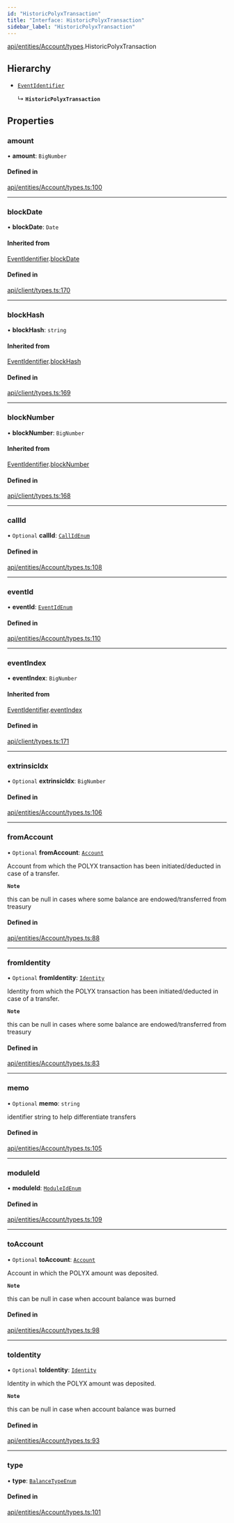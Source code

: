```yaml
---
id: "HistoricPolyxTransaction"
title: "Interface: HistoricPolyxTransaction"
sidebar_label: "HistoricPolyxTransaction"
---
```


[api/entities/Account/types](../../../../../../modules/API/Entities/Account/Types/Types.md).HistoricPolyxTransaction

## Hierarchy

- [`EventIdentifier`](../../../../Client/Types/EventIdentifier/EventIdentifier.md)

  ↳ **`HistoricPolyxTransaction`**

## Properties

### amount

• **amount**: `BigNumber`

#### Defined in

[api/entities/Account/types.ts:100](https://github.com/PolymeshAssociation/polymesh-sdk/blob/fedc4714f/src/api/entities/Account/types.ts#L100)

___

### blockDate

• **blockDate**: `Date`

#### Inherited from

[EventIdentifier](../../../../Client/Types/EventIdentifier/EventIdentifier.md).[blockDate](../../../../Client/Types/EventIdentifier/EventIdentifier.md#blockdate)

#### Defined in

[api/client/types.ts:170](https://github.com/PolymeshAssociation/polymesh-sdk/blob/fedc4714f/src/api/client/types.ts#L170)

___

### blockHash

• **blockHash**: `string`

#### Inherited from

[EventIdentifier](../../../../Client/Types/EventIdentifier/EventIdentifier.md).[blockHash](../../../../Client/Types/EventIdentifier/EventIdentifier.md#blockhash)

#### Defined in

[api/client/types.ts:169](https://github.com/PolymeshAssociation/polymesh-sdk/blob/fedc4714f/src/api/client/types.ts#L169)

___

### blockNumber

• **blockNumber**: `BigNumber`

#### Inherited from

[EventIdentifier](../../../../Client/Types/EventIdentifier/EventIdentifier.md).[blockNumber](../../../../Client/Types/EventIdentifier/EventIdentifier.md#blocknumber)

#### Defined in

[api/client/types.ts:168](https://github.com/PolymeshAssociation/polymesh-sdk/blob/fedc4714f/src/api/client/types.ts#L168)

___

### callId

• `Optional` **callId**: [`CallIdEnum`](../../../../../../enums/Types/CallIdEnum/CallIdEnum.md)

#### Defined in

[api/entities/Account/types.ts:108](https://github.com/PolymeshAssociation/polymesh-sdk/blob/fedc4714f/src/api/entities/Account/types.ts#L108)

___

### eventId

• **eventId**: [`EventIdEnum`](../../../../../../enums/Types/EventIdEnum/EventIdEnum.md)

#### Defined in

[api/entities/Account/types.ts:110](https://github.com/PolymeshAssociation/polymesh-sdk/blob/fedc4714f/src/api/entities/Account/types.ts#L110)

___

### eventIndex

• **eventIndex**: `BigNumber`

#### Inherited from

[EventIdentifier](../../../../Client/Types/EventIdentifier/EventIdentifier.md).[eventIndex](../../../../Client/Types/EventIdentifier/EventIdentifier.md#eventindex)

#### Defined in

[api/client/types.ts:171](https://github.com/PolymeshAssociation/polymesh-sdk/blob/fedc4714f/src/api/client/types.ts#L171)

___

### extrinsicIdx

• `Optional` **extrinsicIdx**: `BigNumber`

#### Defined in

[api/entities/Account/types.ts:106](https://github.com/PolymeshAssociation/polymesh-sdk/blob/fedc4714f/src/api/entities/Account/types.ts#L106)

___

### fromAccount

• `Optional` **fromAccount**: [`Account`](../../../../../../classes/API/Entities/Account/Account.md)

Account from which the POLYX transaction has been initiated/deducted in case of a transfer.

**`Note`**

this can be null in cases where some balance are endowed/transferred from treasury

#### Defined in

[api/entities/Account/types.ts:88](https://github.com/PolymeshAssociation/polymesh-sdk/blob/fedc4714f/src/api/entities/Account/types.ts#L88)

___

### fromIdentity

• `Optional` **fromIdentity**: [`Identity`](../../../../../../classes/API/Entities/Identity/Identity.md)

Identity from which the POLYX transaction has been initiated/deducted in case of a transfer.

**`Note`**

this can be null in cases where some balance are endowed/transferred from treasury

#### Defined in

[api/entities/Account/types.ts:83](https://github.com/PolymeshAssociation/polymesh-sdk/blob/fedc4714f/src/api/entities/Account/types.ts#L83)

___

### memo

• `Optional` **memo**: `string`

identifier string to help differentiate transfers

#### Defined in

[api/entities/Account/types.ts:105](https://github.com/PolymeshAssociation/polymesh-sdk/blob/fedc4714f/src/api/entities/Account/types.ts#L105)

___

### moduleId

• **moduleId**: [`ModuleIdEnum`](../../../../../../enums/Types/ModuleIdEnum/ModuleIdEnum.md)

#### Defined in

[api/entities/Account/types.ts:109](https://github.com/PolymeshAssociation/polymesh-sdk/blob/fedc4714f/src/api/entities/Account/types.ts#L109)

___

### toAccount

• `Optional` **toAccount**: [`Account`](../../../../../../classes/API/Entities/Account/Account.md)

Account in which the POLYX amount was deposited.

**`Note`**

this can be null in case when account balance was burned

#### Defined in

[api/entities/Account/types.ts:98](https://github.com/PolymeshAssociation/polymesh-sdk/blob/fedc4714f/src/api/entities/Account/types.ts#L98)

___

### toIdentity

• `Optional` **toIdentity**: [`Identity`](../../../../../../classes/API/Entities/Identity/Identity.md)

Identity in which the POLYX amount was deposited.

**`Note`**

this can be null in case when account balance was burned

#### Defined in

[api/entities/Account/types.ts:93](https://github.com/PolymeshAssociation/polymesh-sdk/blob/fedc4714f/src/api/entities/Account/types.ts#L93)

___

### type

• **type**: [`BalanceTypeEnum`](../../../../../../enums/Types/BalanceTypeEnum/BalanceTypeEnum.md)

#### Defined in

[api/entities/Account/types.ts:101](https://github.com/PolymeshAssociation/polymesh-sdk/blob/fedc4714f/src/api/entities/Account/types.ts#L101)
